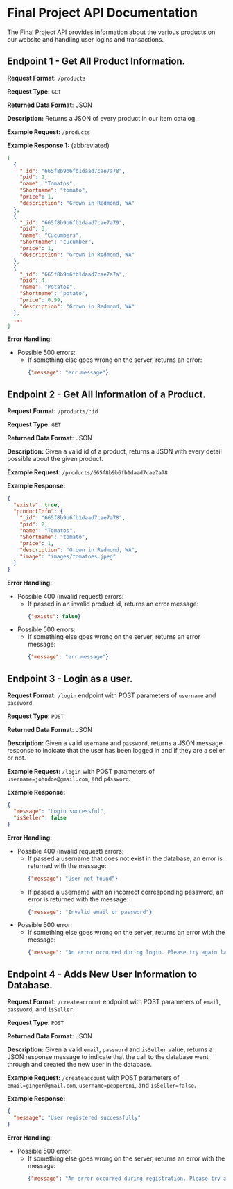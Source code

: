 # Final Project API Documentation
The Final Project API provides information about the various products on our website and handling user logins and transactions.

## Endpoint 1 - Get All Product Information.
**Request Format:** `/products`

**Request Type:** `GET`

**Returned Data Format**: JSON

**Description:** Returns a JSON of every product in our item catalog.

**Example Request:** `/products`

**Example Response 1:** (abbreviated)
```json
[
  {
    "_id": "665f8b9b6fb1daad7cae7a78",
    "pid": 2,
    "name": "Tomatos",
    "Shortname": "tomato",
    "price": 1,
    "description": "Grown in Redmond, WA"
  },
  {
    "_id": "665f8b9b6fb1daad7cae7a79",
    "pid": 3,
    "name": "Cucumbers",
    "Shortname": "cucumber",
    "price": 1,
    "description": "Grown in Redmond, WA"
  },
  {
    "_id": "665f8b9b6fb1daad7cae7a7a",
    "pid": 4,
    "name": "Potatos",
    "Shortname": "potato",
    "price": 0.99,
    "description": "Grown in Redmond, WA"
  },
  ...
]
```
**Error Handling:**
- Possible 500 errors:
  - If something else goes wrong on the server, returns an error:
    ```json
    {"message": "err.message"}
    ```


## Endpoint 2 - Get All Information of a Product.
**Request Format:** `/products/:id`

**Request Type:** `GET`

**Returned Data Format**: JSON

**Description:** Given a valid id of a product, returns a JSON with every detail possible about the given product.

**Example Request:** `/products/665f8b9b6fb1daad7cae7a78`

**Example Response:**
```json
{
  "exists": true,
  "productInfo": {
    "_id": "665f8b9b6fb1daad7cae7a78",
    "pid": 2,
    "name": "Tomatos",
    "Shortname": "tomato",
    "price": 1,
    "description": "Grown in Redmond, WA",
    "image": "images/tomatoes.jpeg"
  }
}
```

**Error Handling:**
- Possible 400 (invalid request) errors:
  - If passed in an invalid product id, returns an error message:
    ```json
    {"exists": false}
    ```
- Possible 500 errors:
  - If something else goes wrong on the server, returns an error message:
    ```json
    {"message": "err.message"}
    ```


## Endpoint 3 - Login as a user.
**Request Format:** `/login` endpoint with POST parameters of `username` and `password`.

**Request Type**: `POST`

**Returned Data Format**: JSON

**Description:** Given a valid `username` and `password`, returns a JSON message response to indicate that the user has been logged in and if they are a seller or not.

**Example Request:** `/login` with POST parameters of `username=johndoe@gmail.com`, and `p4ssword`.

**Example Response:**
```json
{
  "message": "Login successful",
  "isSeller": false
}
```

**Error Handling:**
- Possible 400 (invalid request) errors:
  - If passed a username that does not exist in the database, an error is returned with the message:
    ```json
    {"message": "User not found"}
    ```
  - If passed a username with an incorrect corresponding password, an error is returned with the message:
    ```json
    {"message": "Invalid email or password"}
    ```
- Possible 500 error:
  - If something else goes wrong on the server, returns an error with the message:
    ```json
    {"message": "An error occurred during login. Please try again later."}
    ```


## Endpoint 4 - Adds New User Information to Database.
**Request Format:** `/createaccount` endpoint with POST parameters of `email`, `password`, and `isSeller`.

**Request Type**: `POST`

**Returned Data Format**: JSON

**Description:** Given a valid `email`, `password` and `isSeller` value, returns a JSON response message to indicate that the call to the database went through and created the new user in the database.

**Example Request:** `/createaccount` with POST parameters of `email=ginger@gmail.com`, `username=pepperoni`, and `isSeller=false`.

**Example Response:**
```json
{
  "message": "User registered successfully"
}
```

**Error Handling:**
- Possible 500 error:
  - If something else goes wrong on the server, returns an error with the message:
    ```json
    {"message": "An error occurred during registration. Please try again later."}
    ```